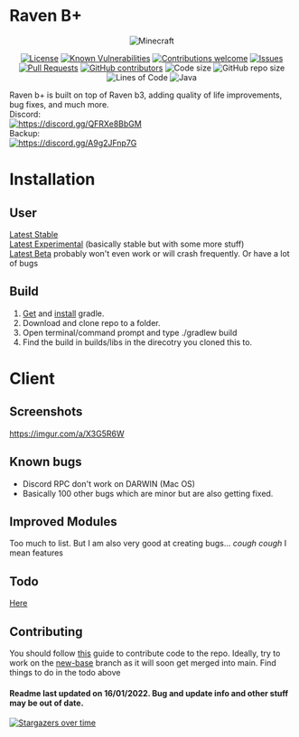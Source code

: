# Raven B+
<p align="center">
  <img src="https://img.shields.io/badge/MC-1.8.9-brightgreen.svg" alt="Minecraft"/>
</p>

<p align="center">
  <a href="LICENSE"><img src="https://img.shields.io/github/license/Kopamed/Raven-bPLUS" alt="License"/></a>
  <a href="https://snyk.io/test/github/kopamed/Raven-bPLUS?targetFile=build.gradle"><img src="https://snyk.io/test/github/kopamed/Raven-bPLUS/badge.svg?targetFile=build.gradle" alt="Known Vulnerabilities"/></a>
  <a href="https://github.com/kopamed/Raven-bPLUS/issues/"><img src="https://img.shields.io/badge/contributions-welcome-brightgreen.svg?style=flat" alt="Contributions welcome"/></a>
  <a href="https://github.com/kopamed/Raven-bPLUS/issues/"><img src="https://img.shields.io/github/issues/kopamed/Raven-bPLUS.svg" alt="Issues"/></a>
  <a href="https://github.com/kopamed/Raven-bPLUS/pulls/"><img src="https://img.shields.io/github/issues-pr/kopamed/Raven-bPLUS.svg" alt="Pull Requests"/></a>
  <a href="https://github.com/kopamed/Raven-bPLUS/graphs/contributors/"><img src="https://img.shields.io/github/contributors/kopamed/Raven-bPLUS.svg" alt="GitHub contributors"/></a>
  <img src="https://img.shields.io/github/languages/code-size/kopamed/Raven-bPLUS.svg" alt="Code size"/>
  <img src="https://img.shields.io/github/repo-size/kopamed/Raven-bPLUS.svg" alt="GitHub repo size"/>
  <img src="https://tokei.rs/b1/github/kopamed/Raven-bPLUS?category=code" alt="Lines of Code"/>
  <img src="https://img.shields.io/github/languages/top/Kopamed/Raven-bPLUS" alt="Java"/>
</p>

Raven b+ is built on top of Raven b3, adding quality of life improvements, bug fixes, and much more.<br>
Discord:<br>
<a href="https://discord.gg/QFRXe8BbGM"><img src="https://invidget.switchblade.xyz/QFRXe8BbGM" alt="https://discord.gg/QFRXe8BbGM"/></a><br>
Backup: <br>
<a href="https://discord.gg/A9g2JFnp7G"><img src="https://invidget.switchblade.xyz/A9g2JFnp7G" alt="https://discord.gg/A9g2JFnp7G"/></a><br>

# Installation
## User
[Latest Stable](https://github.com/Kopamed/Raven-bPLUS/raw/main/build/libs/%5B1.8.9%5D%20BetterKeystrokes%20V-1.1.0.jar) <br>
[Latest Experimental](https://github.com/Kopamed/Raven-bPLUS/raw/lunarkeystrokes/build/libs/%5B1.8.9%5DLunarKeystrokes%20B-1.jar) (basically stable but with some more stuff)<br>
[Latest Beta](https://github.com/Kopamed/Raven-bPLUS/raw/new-base/build/libs/RavenB%2B-1.jar) probably won't even work or will crash frequently. Or have a lot of bugs

## Build
1. [Get](https://gradle.org/next-steps/?version=2.7&format=bin) and [install](https://docs.gradle.org/current/userguide/installation.html) gradle.
2. Download and clone repo to a folder.
3. Open terminal/command prompt and type ./gradlew build
4. Find the build in builds/libs in the direcotry you cloned this to.

# Client

## Screenshots
https://imgur.com/a/X3G5R6W

## Known bugs
 - Discord RPC don't work on DARWIN (Mac OS)
 - Basically 100 other bugs which are minor but are also getting fixed.

## Improved Modules
Too much to list. But I am also very good at creating bugs... *cough cough* I mean features

## Todo
[Here](https://github.com/Kopamed/Raven-bPLUS/projects/1)

## Contributing
You should follow [this](https://gist.github.com/MarcDiethelm/7303312#file-contributing-md) guide to contribute code to the repo. Ideally, try to work on the [new-base](https://github.com/Kopamed/Raven-bPLUS/tree/new-base) branch as it will soon get merged into main. Find things to do in the todo above

#### Readme last updated on 16/01/2022. Bug and update info and other stuff may be out of date. 

[![Stargazers over time](https://starchart.cc/Kopamed/Raven-bPLUS.svg)](https://starchart.cc/Kopamed/Raven-bPLUS)
